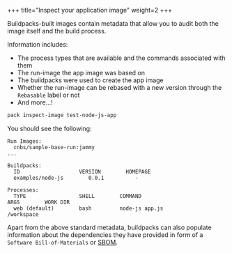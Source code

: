 +++
title="Inspect your application image"
weight=2
+++

Buildpacks-built images contain metadata that allow you to audit both the image itself and the build process.

<!--more-->

Information includes:
* The process types that are available and the commands associated with them
* The run-image the app image was based on
* The buildpacks were used to create the app image
* Whether the run-image can be rebased with a new version through the `Rebasable` label or not
* And more...!

```bash
pack inspect-image test-node-js-app
```
You should see the following:

```text
Run Images:
  cnbs/sample-base-run:jammy
...

Buildpacks:
  ID                   VERSION        HOMEPAGE
  examples/node-js        0.0.1          -

Processes:
  TYPE                 SHELL        COMMAND                           ARGS        WORK DIR
  web (default)        bash         node-js app.js                                   /workspace
```

Apart from the above standard metadata, buildpacks can also populate information about the dependencies they have provided in form of a `Software Bill-of-Materials` or [SBOM].

[SBOM]: /docs/for-app-developers/how-to/build-outputs/download-sbom
